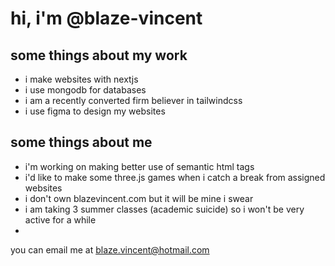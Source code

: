 <h1>hi, i'm @blaze-vincent</h1>
<h2>some things about my work</h2>
<ul>
  <li>i make websites with nextjs</li>
  <li>i use mongodb for databases</li>
  <li>i am a recently converted firm believer in tailwindcss</li>
  <li>i use figma to design my websites</li>
</ul>
<h2>some things about me</h2>
<ul>
  <li>i'm working on making better use of semantic html tags</li>
  <li>i'd like to make some three.js games when i catch a break from assigned websites</li>
  <li>i don't own blazevincent.com but it will be mine i swear</li>
  <li>i am taking 3 summer classes (academic suicide) so i won't be very active for a while<li>
</ul>
<p>you can email me at <a href='mailto:blaze.vincent@hotmail.com'>blaze.vincent@hotmail.com</a></p>
